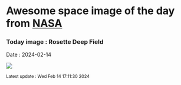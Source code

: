 
# Awesome space image of the day from [NASA](https://api.nasa.gov/)

### Today image : Rosette Deep Field
Date : 2024-02-14

![](https://apod.nasa.gov/apod/image/2402/RosetteCone_Bernard_960.jpg)

<small>Latest update : Wed Feb 14 17:11:30 2024</small>
        